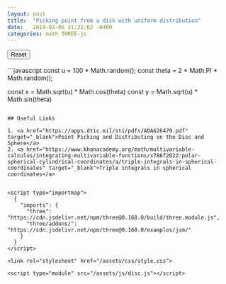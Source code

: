 ```yaml
---
layout: post
title:  "Picking point from a disk with uniform distribution"
date:   2019-02-06 21:32:02 -0400
categories: math THREE-js
---
```


<div class='threejs'>
    <div id='cube'></div>
    <button id="reset-button">Reset</button>
</div>

<br>
```javascript
const u = 100 * Math.random();
const theta = 2 * Math.PI * Math.random();

const x = Math.sqrt(u) * Math.cos(theta)
const y = Math.sqrt(u) * Math.sin(theta)
```

## Useful Links

1. <a href="https://apps.dtic.mil/sti/pdfs/ADA626479.pdf" target="_blank">Point Picking and Distributing on the Disc and Sphere</a>
2. <a href="https://www.khanacademy.org/math/multivariable-calculus/integrating-multivariable-functions/x786f2022:polar-spherical-cylindrical-coordinates/a/triple-integrals-in-spherical-coordinates" target="_blank">Triple integrals in spherical coordinates</a>


<script type="importmap">
  {
    "imports": {
      "three": "https://cdn.jsdelivr.net/npm/three@0.168.0/build/three.module.js",
      "three/addons/": "https://cdn.jsdelivr.net/npm/three@0.168.0/examples/jsm/"
    }
  }
</script>

<link rel="stylesheet" href="/assets/css/style.css">

<script type="module" src="/assets/js/disc.js"></script>